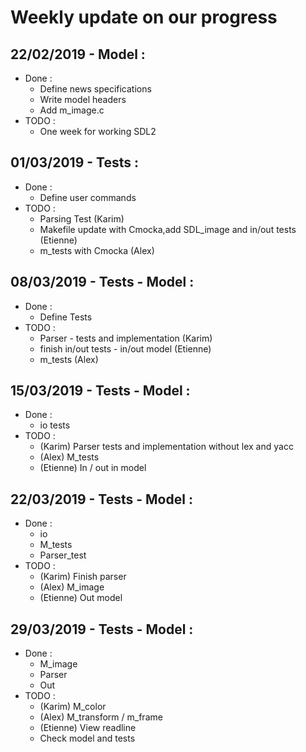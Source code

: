 # Weekly update on our progress

## 22/02/2019 - Model : 
 * Done :  
   * Define news specifications
   * Write model headers
   * Add m_image.c 
 * TODO : 
   * One week for working SDL2 
   
## 01/03/2019 - Tests : 
 * Done : 
 	* Define user commands 
 * TODO : 
    * Parsing Test (Karim)
    * Makefile update with Cmocka,add SDL_image and in/out tests (Etienne)
    * m_tests with Cmocka (Alex)

## 08/03/2019 - Tests - Model :
  * Done :
    * Define Tests
  * TODO :
    * Parser - tests and implementation (Karim)
    * finish in/out tests - in/out model (Etienne)
    * m_tests (Alex)

## 15/03/2019 - Tests - Model :
  * Done :
    * io tests
  * TODO :
    * (Karim) Parser tests and implementation without lex and yacc
    * (Alex) M_tests 
    * (Etienne) In / out in model

## 22/03/2019 - Tests - Model :
  * Done :
    * io 
    * M_tests
    * Parser_test
  * TODO :
    * (Karim) Finish parser
    * (Alex) M_image 
    * (Etienne) Out model

## 29/03/2019 - Tests - Model :
  * Done :
    * M_image
    * Parser 
    * Out
  * TODO :
    * (Karim) M_color
    * (Alex) M_transform / m_frame
    * (Etienne) View readline
    * Check model and tests

